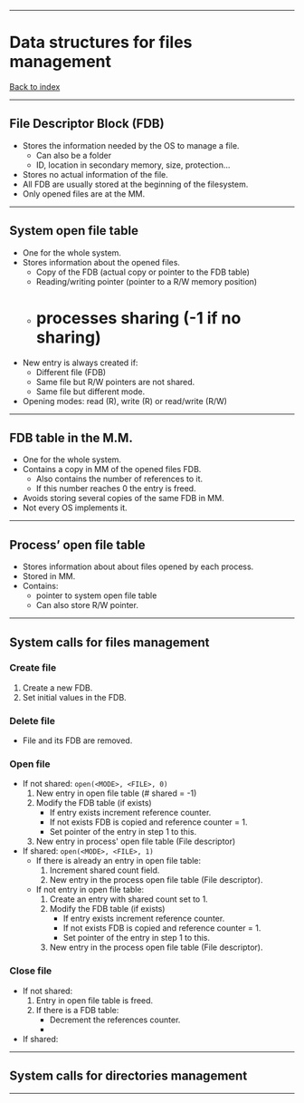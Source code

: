 
---
# Data structures for files management

[Back to index](../README.md)

---
## File Descriptor Block (FDB)

- Stores the information needed by the OS to manage a file.
	- Can also be a folder
	- ID, location in secondary memory, size, protection...
- Stores no actual information of the file.
- All FDB are usually stored at the beginning of the filesystem.
- Only opened files are at the MM.

---
## System open file table

- One for the whole system.
- Stores information about the opened files.
	- Copy of the FDB (actual copy or pointer to the FDB table)
	- Reading/writing pointer (pointer to a R/W memory position)
	-  # processes sharing (-1 if no sharing)
- New entry is always created if:
	- Different file (FDB)
	- Same file but R/W pointers are not shared.
	- Same file but different mode.
- Opening modes: read (R), write (R) or read/write (R/W)

---
## FDB table in the M.M.

- One for the whole system.
- Contains a copy in MM of the opened files FDB.
	- Also contains the number of references to it.
	- If this number reaches 0 the entry is freed.
- Avoids storing several copies of the same FDB in MM.
- Not every OS implements it.


---
## Process’ open file table

- Stores information about about files opened by each process.
- Stored in MM.
- Contains:
	- pointer to system open file table
	- Can also store R/W pointer.

---
## System calls for files management

### Create file
1. Create a new FDB.
2. Set initial values in the FDB.
### Delete file
- File and its FDB are removed.
### Open file
- If not shared:  `open(<MODE>, <FILE>, 0)`
	1. New entry in open file table (# shared = -1)
	2. Modify the FDB table (if exists)
		- If entry exists increment reference counter.
		- If not exists FDB is copied and reference counter = 1.
		- Set pointer of the entry in step 1 to this.
	3. New entry in process' open file table (File descriptor)
- If shared: `open(<MODE>, <FILE>, 1)`
	- If there is already an entry in open file table:
		1. Increment shared count field.
		2. New entry in the process open file table (File descriptor).
	- If not entry in open file table:
		1. Create an entry with shared count set to 1.
		2. Modify the FDB table (if exists)
			- If entry exists increment reference counter.
			- If not exists FDB is copied and reference counter = 1.
			- Set pointer of the entry in step 1 to this.
		3. New entry in the process open file table (File descriptor).
### Close file
- If not shared:
	1. Entry in open file table is freed.
	2. If there is a FDB table:
		- Decrement the references counter.
		- 
- If shared:

---
## System calls for directories management



---